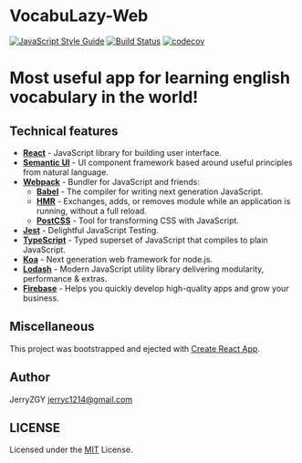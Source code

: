 # VocabuLazy-Web

[![JavaScript Style Guide](https://img.shields.io/badge/code_style-standard-brightgreen.svg)](https://standardjs.com)
[![Build Status](https://api.travis-ci.org/WishCanTaiwan/VocabuLazy-Web.svg?branch=feature/travis-ci)](https://travis-ci.org/WishCanTaiwan/VocabuLazy-Web)
[![codecov](https://codecov.io/gh/WishCanTaiwan/VocabuLazy-Web/branch/feature/travis-ci/graph/badge.svg)](https://codecov.io/gh/WishCanTaiwan/VocabuLazy-Web)

# Most useful app for learning english vocabulary in the world!

## Technical features

- **[React](https://facebook.github.io/react/)** - JavaScript library for building user interface.
- **[Semantic UI](https://semantic-ui.com/)** - UI component framework based around useful principles from natural language.
- **[Webpack](https://webpack.js.org/)** - Bundler for JavaScript and friends:
  - **[Babel](https://babeljs.io/)** - The compiler for writing next generation JavaScript.
  - **[HMR](https://webpack.js.org/concepts/hot-module-replacement/)** - Exchanges, adds, or removes module while an application is running, without a full reload.
  - **[PostCSS](http://postcss.org/)** - Tool for transforming CSS with JavaScript.
- **[Jest](https://facebook.github.io/jest/)** - Delightful JavaScript Testing.
- **[TypeScript](https://www.typescriptlang.org/)** - Typed superset of JavaScript that compiles to plain JavaScript.
- **[Koa](http://koajs.com/)** - Next generation web framework for node.js.
- **[Lodash](https://lodash.com/)** - Modern JavaScript utility library delivering modularity, performance & extras.
- **[Firebase](https://firebase.google.com/)** - Helps you quickly develop high-quality apps and grow your business.

## Miscellaneous

This project was bootstrapped and ejected with [Create React App](https://github.com/facebookincubator/create-react-app).

## Author

JerryZGY <jerryc1214@gmail.com>

## LICENSE

Licensed under the [MIT](LICENSE) License.